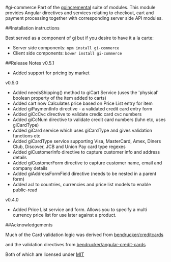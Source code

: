 #gi-commerce
Part of the [goincremental](https://github.com/goincremental/gi) suite of modules.  This module provides Angular directives and services relating to checkout, cart and payment processing together with corresponding server side API modules.

##Installation instructions

Best served as a component of [gi](https://github.com/goincremental/gi) but if you desire to have it a la carte:

- Server side components: `npm install gi-commerce`
- Client side components: `bower install gi-commerce`

##Release Notes
v0.5.1
- Added support for pricing by market

v0.5.0
- Added needsShipping() method to giCart Service (uses the 'physical' boolean property of the item added to carts)
- Added cart now Calculates price based on Price List entry for item
- Added giPaymentInfo directive - a validated credit card entry form
- Added giCcCvc directive to validate credic card cvc numbers
- Added giCcNum directive to validate credit card numbers (luhn etc, uses giCardType)
- Added giCard service which uses giCardType and gives validation functions etc
- Added giCardType service supporting Visa, MasterCard, Amex, Diners Club, Discover, JCB and Union Pay card type regexes
- Added giCustomerInfo directive to capture customer info and address details
- Added giCustomerForm directive to capture customer name, email and company details
- Added giAddressFormField directive (needs to be nested in a parent form)
- Added acl to countries, currencies and price list models to enable public-read

v0.4.0
- Added Price List service and form.  Allows you to specify a multi currency price list for use later against a product.


##Acknowledgements

Much of the Card validation logic was derived from [bendrucker/creditcards](https://github.com/bendrucker/creditcards)

and the validation directives from
[bendrucker/angular-credit-cards](https://github.com/bendrucker/angular-credit-cards)

Both of which are licensed under [MIT](http://opensource.org/licenses/MIT)
